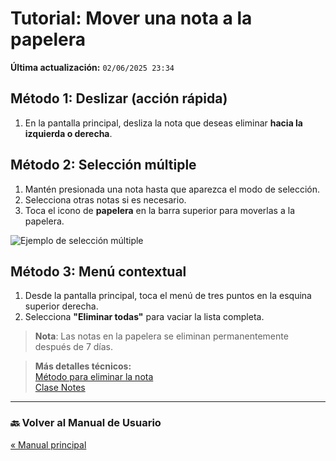 # Tutorial: Mover una nota a la papelera
**Última actualización:** `02/06/2025 23:34`

## Método 1: Deslizar (acción rápida)
1. En la pantalla principal, desliza la nota que deseas eliminar **hacia la izquierda o derecha**.

## Método 2: Selección múltiple
1. Mantén presionada una nota hasta que aparezca el modo de selección.
2. Selecciona otras notas si es necesario.
3. Toca el icono de **papelera** en la barra superior para moverlas a la papelera.

![Ejemplo de selección múltiple](https://i.imgur.com/ZWwFMqJ.jpeg)

## Método 3: Menú contextual
1. Desde la pantalla principal, toca el menú de tres puntos en la esquina superior derecha.
2. Selecciona **"Eliminar todas"** para vaciar la lista completa.

> **Nota**: Las notas en la papelera se eliminan permanentemente después de 7 días.

> **Más detalles técnicos:**  
[Método para eliminar la nota](../generated/dokka/markdown/-app-notas/com.example.appnotas.database/-notes-view-model/soft-delete-note.md)  
[Clase Notes](../generated/dokka/markdown/-app-notas/com.example.appnotas.database/-notes/index.md)


---

### 🔙 Volver al Manual de Usuario
[« Manual principal](Manual_de_usuario.md)
